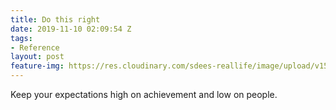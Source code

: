 ```yaml
---
title: Do this right
date: 2019-11-10 02:09:54 Z
tags:
- Reference
layout: post
feature-img: https://res.cloudinary.com/sdees-reallife/image/upload/v1555658919/sample_feature_img.png
---
```


Keep your expectations high on achievement and low on people.

<i class="fa fa-child" style="color:plum"></i>
